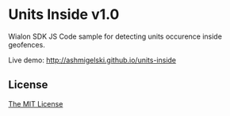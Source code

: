 # Units Inside v1.0
Wialon SDK JS Code sample for detecting units occurence inside geofences.

Live demo: http://ashmigelski.github.io/units-inside

## License
[The MIT License](../master/LICENSE-MIT)

